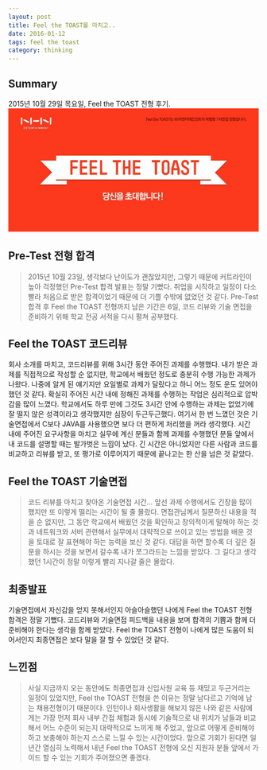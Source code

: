```yaml
---
layout: post
title: Feel the TOAST를 마치고..
date: 2016-01-12
tags: feel the toast
category: thinking
---
```


Summary
--------
2015년 10월 29일 목요일, Feel the TOAST 전형 후기.
<img src="/assets/img/invite_feel_the_toast.jpg" alt="invite_feel_the_toast">

Pre-Test 전형 합격
-------------------
>2015년 10월 23일, 생각보다 난이도가 괜찮았지만, 그렇기 때문에 커트라인이 높아 
걱정했던 Pre-Test 합격 발표는 정말 기뻤다. 취업을 시작하고 일정이 다소 빨라 
처음으로 받은 합격이었기 때문에 더 기쁠 수밖에 없었던 것 같다. Pre-Test 합격 후 Feel the TOAST 
전형까지 남은 기간은 6일, 코드 리뷰와 기술 면접을 준비하기 위해 학교 전공 서적을 다시 펼쳐 공부했다.

Feel the TOAST 코드리뷰
-------------------------
회사 소개를 마치고, 코드리뷰를 위해 3시간 동안 주어진 과제를 수행했다.
내가 받은 과제를 직접적으로 작성할 순 없지만, 학교에서 배웠던 정도로
충분히 수행 가능한 과제가 나왔다. 나중에 알게 된 얘기지만 요일별로 과제가
달랐다고 하니 어느 정도 운도 있어야 했던 것 같다.
확실히 주어진 시간 내에 정해진 과제를 수행하는 작업은 심리적으로 압박감을 많이 느꼈다.
학교에서도 하루 만에 그것도 3시간 안에 수행하는 과제는 없었기에 잘 떨지 않은 성격이라고 
생각했지만 심장이 두근두근했다.
여기서 한 번 느꼈던 것은 기술면접에서 C보다 JAVA를 사용했으면 보다 더 편하게 처리했을 꺼라 생각했다.
시간 내에 주어진 요구사항을 마치고 실무에 계신 분들과 함께 과제를 수행했던 분들 앞에서 
내 코드를 설명할 때는 발가벗은 느낌이 났다.
긴 시간은 아니었지만 다른 사람과 코드를 비교하고 리뷰를 받고, 또 평가로 이루어지기 
때문에 끝나고는 한 산을 넘은 것 같았다.


Feel the TOAST 기술면접
------------------------
>코드 리뷰를 마치고 찾아온 기술면접 시간... 앞선 과제 수행에서도 긴장을 많이 했지만 또 
이렇게 떨리는 시간이 될 줄 몰랐다. 면접관님께서 질문하신 내용을 적을 순 없지만, 그 
동안 학교에서 배웠던 것을 확인하고 창의적이게 말해야 하는 것과 네트워크와 서버 관련해서 
실무에서 대략적으로 쓰이고 있는 방법을 배운 것을 토대로 잘 표현해야 하는 능력을 보신 것 
같다. 대답을 하면 할수록 더 깊은 질문을 하시는 것을 보면서 갈수록 내가 쪼그라드는 
느낌을 받았다. 그 길다고 생각했던 1시간이 정말 이렇게 빨리 지나갈 줄은 몰랐다.


최종발표
--------
기술면접에서 자신감을 얻지 못해서인지 아슬아슬했던 나에게 Feel the TOAST 전형 합격은 정말 기뻤다.
코드리뷰와 기술면접 피드백을 내용을 보며 합격의 기쁨과 함께 더 준비해야 한다는 생각을 함께 받았다.
Feel the TOAST 전형이 나에게 많은 도움이 되어서인지 최종면접은 보다 말을 잘 할 수 있었던 것 같다.


느낀점
------
>사실 지금까지 오는 동안에도 최종면접과 신입사원 교육 등 재밌고 두근거리는 일정이 있었지만, 
Feel the TOAST 전형을 쓴 이유는 정말 남다르고 기억에 남는 채용전형이기 때문이다.
인턴이나 회사생활을 해보지 않은 나와 같은 사람에게는 가장 먼저 회사 내부 간접 체험과 
동시에 기술적으로 내 위치가 남들과 비교해서 어느 수준이 되는지 대략적으로 느끼게 해
 주었고, 앞으로 어떻게 준비해야하고 보충해야 하는지 스스로 느낄 수 있는 시간이었다.
앞으로 기회가 된다면 일 년간 열심히 노력해서 내년 Feel the TOAST 전형에 오신 지원자 분들 
앞에서 가이드 할 수 있는 기회가 주어졌으면 좋겠다. 


[url-1]:https://developers.facebook.com/docs/plugins/like-button#configurato